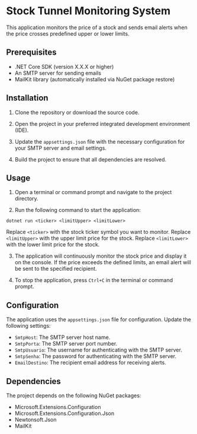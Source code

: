 # Stock Tunnel Monitoring System

This application monitors the price of a stock and sends email alerts when the price crosses predefined upper or lower limits.

## Prerequisites

- .NET Core SDK (version X.X.X or higher)
- An SMTP server for sending emails
- MailKit library (automatically installed via NuGet package restore)

## Installation

1. Clone the repository or download the source code.

2. Open the project in your preferred integrated development environment (IDE).

3. Update the `appsettings.json` file with the necessary configuration for your SMTP server and email settings.

4. Build the project to ensure that all dependencies are resolved.

## Usage

1. Open a terminal or command prompt and navigate to the project directory.

2. Run the following command to start the application:

`dotnet run <ticker> <limitUpper> <limitLower>`

Replace `<ticker>` with the stock ticker symbol you want to monitor.
Replace `<limitUpper>` with the upper limit price for the stock.
Replace `<limitLower>` with the lower limit price for the stock.

3. The application will continuously monitor the stock price and display it on the console. If the price exceeds the defined limits, an email alert will be sent to the specified recipient.

4. To stop the application, press `Ctrl+C` in the terminal or command prompt.

## Configuration

The application uses the `appsettings.json` file for configuration. Update the following settings:

- `SmtpHost`: The SMTP server host name.
- `SmtpPorta`: The SMTP server port number.
- `SmtpUsuario`: The username for authenticating with the SMTP server.
- `SmtpSenha`: The password for authenticating with the SMTP server.
- `EmailDestino`: The recipient email address for receiving alerts.

## Dependencies

The project depends on the following NuGet packages:

- Microsoft.Extensions.Configuration
- Microsoft.Extensions.Configuration.Json
- Newtonsoft.Json
- MailKit


